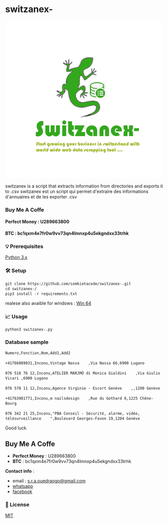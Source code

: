 # switzanex-

![logo](switzanex_logo.png?style=center)


switzanex  is a script that extracts information from directories and exports it to .csv
switzanex  est un script qui permet d'extraire des informations d'annuaires et de les exporter .csv




### Buy Me A Coffe



#### Perfect Money : U289663800
#### BTC : bc1qxm4e7fr0w9vv73qn4lmnxp4u5ekgndxx33trhk



### 💡 Prerequisites



[Python 3.x](https://www.python.org/)



### 🛠️ Setup


```
git clone https://github.com/somkietacode/switzanex-.git
cd switzanex-/
pip3 install -r requirements.txt
```

realese also avaible for windows : [Win 64](https://github.com/somkietacode/switzanex-/releases/download/v2.1.1/switzanex-.exe) 
  

### 📈 Usage


```
python3 switzanex-.py
```

### Database sample

```
Numero,Fonction,Nom,Add1,Add2

+41766089031,Inconu,Vintage Nassa    ,Via Nassa 66,6900 Lugano

076 518 76 12,Inconu,ATELIER MARJMÒ di Monica Gialdini    ,Via Giulio Vicari ,6900 Lugano

076 570 11 12,Inconu,Agence Virginie - Escort Genève    ,,1200 Genève

+41763981771,Inconu,m nailsdesign    ,Rue du Gothard 6,1225 Chêne-Bourg

076 342 21 25,Inconu,"PBA Conseil - Sécurité, alarme, vidéo, télésurveillance    ",Boulevard Georges-Favon 19,1204 Genève

```

Good luck

## Buy Me A Coffe
* __Perfect Money__ : U289663800 
* __BTC__ : bc1qxm4e7fr0w9vv73qn4lmnxp4u5ekgndxx33trhk

__Contact info__ :
- email : s.r.a.ouedraogo@gmail.com 
- [whatsapp](https://wa.me/+22672587871)
- [facebook](https://www.facebook.com/globalanalysistech)



### 📝 License

[MIT](https://opensource.org/licenses/MIT)

